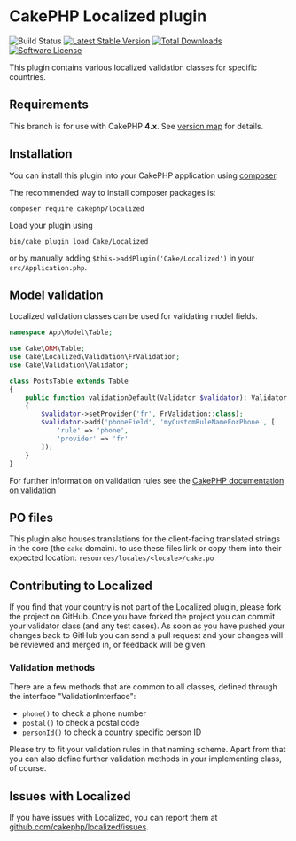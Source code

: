 # CakePHP Localized plugin

![Build Status](https://github.com/cakephp/localized/actions/workflows/ci.yml/badge.svg)
[![Latest Stable Version](https://img.shields.io/github/v/release/cakephp/localized?sort=semver&style=flat-square)](https://packagist.org/packages/cakephp/localized)
[![Total Downloads](https://img.shields.io/packagist/dt/cakephp/localized?style=flat-square)](https://packagist.org/packages/cakephp/localized/stats)
[![Software License](https://img.shields.io/badge/license-MIT-brightgreen.svg?style=flat-square)](LICENSE)

This plugin contains various localized validation classes for specific countries.

## Requirements

This branch is for use with CakePHP **4.x**. See [version map](https://github.com/cakephp/localized/wiki#version-map) for details.

## Installation

You can install this plugin into your CakePHP application using [composer](https://getcomposer.org).

The recommended way to install composer packages is:

```
composer require cakephp/localized
```

Load your plugin using
```
bin/cake plugin load Cake/Localized
```
or by manually adding `$this->addPlugin('Cake/Localized')` in your `src/Application.php`.

## Model validation

Localized validation classes can be used for validating model fields.

```php
namespace App\Model\Table;

use Cake\ORM\Table;
use Cake\Localized\Validation\FrValidation;
use Cake\Validation\Validator;

class PostsTable extends Table
{
    public function validationDefault(Validator $validator): Validator
    {
        $validator->setProvider('fr', FrValidation::class);
        $validator->add('phoneField', 'myCustomRuleNameForPhone', [
            'rule' => 'phone',
            'provider' => 'fr'
        ]);
    }
}
```

For further information on validation rules see the [CakePHP documentation on validation](https://book.cakephp.org/4/en/core-libraries/validation.html)

## PO files

This plugin also houses translations for the client-facing translated strings in the core (the `cake` domain). to use these files link or copy them
into their expected location: `resources/locales/<locale>/cake.po`

## Contributing to Localized

If you find that your country is not part of the Localized plugin, please fork the project on GitHub.
Once you have forked the project you can commit your validator class (and any test cases).
As soon as you have pushed your changes back to GitHub you can send a pull request and your changes will be reviewed and merged in, or feedback will be given.

### Validation methods

There are a few methods that are common to all classes, defined through the interface "ValidationInterface":

* `phone()` to check a phone number
* `postal()` to check a postal code
* `personId()` to check a country specific person ID

Please try to fit your validation rules in that naming scheme.
Apart from that you can also define further validation methods in your implementing class, of course.

## Issues with Localized

If you have issues with Localized, you can report them at [github.com/cakephp/localized/issues](https://github.com/cakephp/localized/issues).
